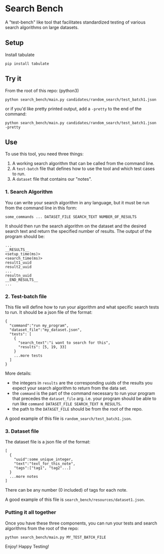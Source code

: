 # Search Bench
A "test-bench" like tool that facilitates standardized testing of various search algorithms on large datasets.

## Setup
Install tabulate
```
pip install tabulate
```

## Try it
From the root of this repo: (python3)
```
python search_bench/main.py candidates/random_search/test_batch1.json
```

or if you'd like pretty printed output, add a `-pretty` to the end of the command:
```
python search_bench/main.py candidates/random_search/test_batch1.json -pretty
```

## Use
To use this tool, you need three things:
1. A working search algorithm that can be called from the command line.
2. A `test-batch` file that defines how to use the tool and which test cases to run.
3. A `dataset` file that contains our "notes".

### 1. Search Algorithm
You can write your search algorithm in any language, but it must be run from the command line in this form:
```
some_commands ... DATASET_FILE SEARCH_TEXT NUMBER_OF_RESULTS
```
It should then run the search algorithm on the dataset and the desired search text and return the specified number of results. The output of the program should be:
```
...
__RESULTS__
<setup_time(ms)>
<search_time(ms)>
result1_uuid
result2_uuid
...
resultn_uuid
__END_RESULTS__
...
```

### 2. Test-batch file
This file will define how to run your algorithm and what specific search tests to run. It should be a json file of the format:
```
{
  "command":"run my_program",
  "dataset_file":"my_dataset.json",
  "tests": [
    {
      "search_text":"i want to search for this",
      "results": [5, 19, 33]
    }
    ...more tests
  ]
}
```
More details:
- the integers in `results` are the corresponding uuids of the results you expect your search algorithm to return from the data set.
- the `command` is the part of the command necessary to run your program that precedes the `dataset_file` arg. i.e. your program should be able to run like `command DATASET_FILE SEARCH_TEXT N_RESULTS`.
- the path to the `DATASET_FILE` should be from the root of the repo.

A good example of this file is  `random_search/test_batch1.json`.

### 3. Dataset file
The dataset file is a json file of the format:
```
[
  {
    "uuid":some_unique_integer,
    "text":"text_for_this_note",
    "tags":["tag1", "tag2"...]
  }
  ...more notes
]
```
There can be any number (0 included) of tags for each note.

A good example of this file is `search_bench/resources/dataset1.json`.

### Putting it all together
Once you have these three components, you can run your tests and search algorithms from the root of the repo:
```
python search_bench/main.py MY_TEST_BATCH_FILE
```

Enjoy! Happy Testing!
